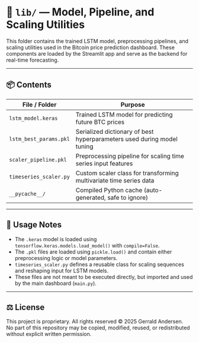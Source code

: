 # 📁 `lib/` — Model, Pipeline, and Scaling Utilities

This folder contains the trained LSTM model, preprocessing pipelines, and scaling utilities used in the Bitcoin price prediction dashboard. These components are loaded by the Streamlit app and serve as the backend for real-time forecasting.

---

## 📦 Contents

| File / Folder              | Purpose                                                                 |
|---------------------------|-------------------------------------------------------------------------|
| `lstm_model.keras`        | Trained LSTM model for predicting future BTC prices                     |
| `lstm_best_params.pkl`    | Serialized dictionary of best hyperparameters used during model tuning  |
| `scaler_pipeline.pkl`     | Preprocessing pipeline for scaling time series input features           |
| `timeseries_scaler.py`    | Custom scaler class for transforming multivariate time series data      |
| `__pycache__/`            | Compiled Python cache (auto-generated, safe to ignore)                  |

---

## 🧠 Usage Notes

- The `.keras` model is loaded using `tensorflow.keras.models.load_model()` with `compile=False`.
- The `.pkl` files are loaded using `pickle.load()` and contain either preprocessing logic or model parameters.
- `timeseries_scaler.py` defines a reusable class for scaling sequences and reshaping input for LSTM models.
- These files are not meant to be executed directly, but imported and used by the main dashboard (`main.py`).

---

## ⚖️ License

This project is proprietary. All rights reserved © 2025 Gerrald Andersen.  
No part of this repository may be copied, modified, reused, or redistributed without explicit written permission.
